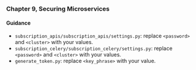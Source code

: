 ### Chapter 9, Securing Microservices

#### Guidance
- `subscription_apis/subscription_apis/settings.py`: replace `<password>` and `<cluster>` with your values.
- `subscription_celery/subscription_celery/settings.py`: replace `<password>` and `<cluster>` with your values.
- `generate_token.py`: replace `<key_phrase>` with your value.
